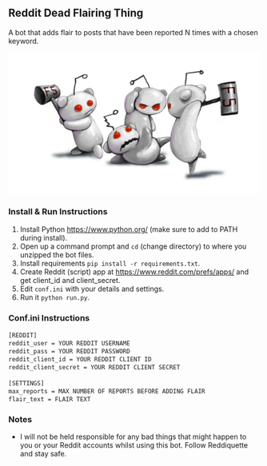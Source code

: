 ## Reddit Dead Flairing Thing

A bot that adds flair to posts that have been reported N times with a chosen keyword.

![](ss.jpg)

### Install & Run Instructions

1.  Install Python https://www.python.org/ (make sure to add to PATH during install).
2.  Open up a command prompt and `cd` (change directory) to where you unzipped the bot files.
3.  Install requirements `pip install -r requirements.txt`.
4.  Create Reddit (script) app at https://www.reddit.com/prefs/apps/ and get client_id and client_secret.
5.  Edit `conf.ini` with your details and settings.
6.  Run it `python run.py`.

### Conf.ini Instructions

    [REDDIT]
    reddit_user = YOUR REDDIT USERNAME
    reddit_pass = YOUR REDDIT PASSWORD
    reddit_client_id = YOUR REDDIT CLIENT ID
    reddit_client_secret = YOUR REDDIT CLIENT SECRET

    [SETTINGS]
    max_reports = MAX NUMBER OF REPORTS BEFORE ADDING FLAIR
    flair_text = FLAIR TEXT


### Notes

-   I will not be held responsible for any bad things that might happen to you or your Reddit accounts whilst using this bot. Follow Reddiquette and stay safe.
